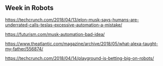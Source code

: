 ## Week in Robots

https://techcrunch.com/2018/04/13/elon-musk-says-humans-are-underrated-calls-teslas-excessive-automation-a-mistake/

https://futurism.com/musk-automation-bad-idea/

https://www.theatlantic.com/magazine/archive/2018/05/what-alexa-taught-my-father/556874/

https://techcrunch.com/2018/04/14/playground-is-betting-big-on-robots/
